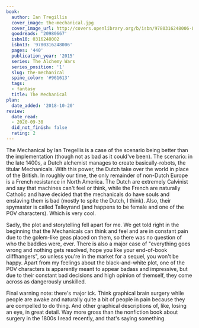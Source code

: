 ```yaml
---
book:
  author: Ian Tregillis
  cover_image: the-mechanical.jpg
  cover_image_url: http://covers.openlibrary.org/b/isbn/9780316248006-L.jpg
  goodreads: '20980667'
  isbn10: 0316248002
  isbn13: '9780316248006'
  pages: '440'
  publication_year: '2015'
  series: The Alchemy Wars
  series_position: '1'
  slug: the-mechanical
  spine_color: '#961613'
  tags:
  - fantasy
  title: The Mechanical
plan:
  date_added: '2018-10-20'
review:
  date_read:
  - 2020-09-30
  did_not_finish: false
  rating: 2
---
```


The Mechanical by Ian Tregellis is a case of the scenario being better than the implementation (though not as bad as it
could've been). The scenario: in the late 1400s, a Dutch alchemist manages to create basically-robots, the titular
Mechanicals. With this power, the Dutch take over the world in place of the British. In roughly our time, the only
remainder of non-Dutch Europe is a French resistance in North America. The Dutch are extremely Calvinist and say that
machines can't feel or think, while the French are naturally Catholic and have decided that the mechanicals do have
souls and enslaving them is bad (mostly to spite the Dutch, I think). Also, their spymaster is called Talleyrand (and
happens to be female and one of the POV characters). Which is very cool.

Sadly, the plot and storytelling fell apart for me. We get told right in the beginning that the Mechanicals can think
and feel and are in constant pain due to the golem-like geas placed on them, so there was no question of who the baddies
were, ever. There is also a major case of "everything goes wrong and nothing gets resolved, hope you like your
end-of-book cliffhangers", so unless you're in the market for a sequel, you won't be happy. Apart from my feelings about
the black-and-white plot, one of the POV characters is apparently meant to appear badass and impressive, but due to
their constant bad decisions and high opinion of themself, they come across as dangerously unskilled.

Final warning note: there's major ick. Think graphical brain surgery while people are awake and naturally quite a bit of
people in pain because they are compelled to do thing. And other graphical descriptions of, like, losing an eye, in
great detail. Way more gross than the nonfiction book about surgery in the 1800s I read recently, and that's saying
something.
